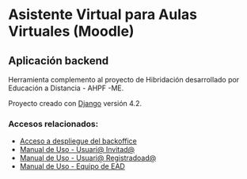 # Asistente Virtual para Aulas Virtuales (Moodle)
## Aplicación backend

Herramienta complemento al proyecto de Hibridación desarrollado por Educación a Distancia - AHPF -ME.

Proyecto creado con [Django](https://docs.djangoproject.com/es/4.2/) versión 4.2.

### Accesos relacionados:
* [Acceso a despliegue del backoffice](https://chtolecac.pythonanywhere.com/)
* [Manual de Uso - Usuari@ Invitad@](https://ead-asistentevirtual-docs.netlify.app/invitado/)
* [Manual de Uso - Usuari@ Registradoad@](https://ead-asistentevirtual-docs.netlify.app/registrado/)
* [Manual de Uso - Equipo de EAD](https://ead-asistentevirtual-docs.netlify.app/equipo-ead/)